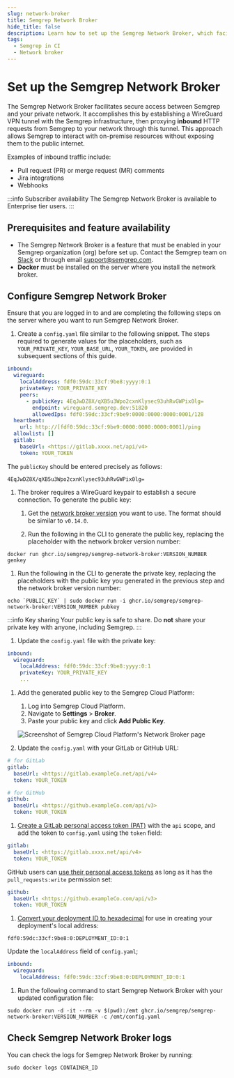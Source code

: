 ```yaml
---
slug: network-broker
title: Semgrep Network Broker
hide_title: false
description: Learn how to set up the Semgrep Network Broker, which facilitates secure access between Semgrep and your private network.
tags:
  - Semgrep in CI
  - Network broker
---
```


# Set up the Semgrep Network Broker

The Semgrep Network Broker facilitates secure access between Semgrep and your private network. It accomplishes this by establishing a WireGuard VPN tunnel with the Semgrep infrastructure, then proxying **inbound** HTTP requests from Semgrep to your network through this tunnel. This approach allows Semgrep to interact with on-premise resources without exposing them to the public internet.

Examples of inbound traffic include:

- Pull request (PR) or merge request (MR) comments
- Jira integrations
- Webhooks

:::info Subscriber availability
The Semgrep Network Broker is available to Enterprise tier users.
:::

## Prerequisites and feature availability

- The Semgrep Network Broker is a feature that must be enabled in your Semgrep organization (org) before set up. Contact the Semgrep team on [<i class="fas fa-external-link fa-xs"></i> Slack]( https://go.semgrep.dev/slack) or through email [<i class="fa-regular fa-envelope"></i> support@semgrep.com](mailto:support@semgrep.com).
- **Docker** must be installed on the server where you install the network broker.

## Configure Semgrep Network Broker

Ensure that you are logged in to and are completing the following steps on the server where you want to run Semgrep Network Broker.

1. Create a `config.yaml` file similar to the following snippet. The steps required to generate values for the placeholders, such as `YOUR_PRIVATE_KEY`, `YOUR_BASE_URL`, `YOUR_TOKEN`, are provided in subsequent sections of this guide.

  ```yaml
  inbound:
    wireguard:
      localAddress: fdf0:59dc:33cf:9be8:yyyy:0:1
      privateKey: YOUR_PRIVATE_KEY
      peers:
        - publicKey: 4EqJwDZ8X/qXB5u3Wpo2cxnKlysec93uhRvGWPix0lg=
          endpoint: wireguard.semgrep.dev:51820
          allowedIps: fdf0:59dc:33cf:9be9:0000:0000:0000:0001/128
    heartbeat:
      url: http://[fdf0:59dc:33cf:9be9:0000:0000:0000:0001]/ping
    allowlist: []
    gitlab:
      baseUrl: <https://gitlab.xxxx.net/api/v4>
      token: YOUR_TOKEN
  ```

  The `publicKey` should be entered precisely as follows:

  ```console
  4EqJwDZ8X/qXB5u3Wpo2cxnKlysec93uhRvGWPix0lg=
  ```

1. The broker requires a WireGuard keypair to establish a secure connection. To generate the public key:

   1. Get the [network broker version](https://github.com/semgrep/semgrep-network-broker/pkgs/container/semgrep-network-broker) you want to use. The format should be similar to `v0.14.0`.

   1. Run the following in the CLI to generate the public key, replacing the placeholder with the network broker version number:
  <pre class="language-console"><code>docker run ghcr.io/semgrep/semgrep-network-broker:<span className="placeholder">VERSION_NUMBER</span> genkey</code></pre>

1. Run the following in the CLI to generate the private key, replacing the placeholders with the public key you generated in the previous step and the network broker version number:

  <pre class="language-console"><code>echo `<span className="placeholder">PUBLIC_KEY</span>` | sudo docker run -i ghcr.io/semgrep/semgrep-network-broker:<span className="placeholder">VERSION_NUMBER</span> pubkey</code></pre>

  :::info Key sharing 
  Your public key is safe to share. Do **not** share your private key with anyone, including Semgrep.
  :::

1. Update the `config.yaml` file with the private key:

  ```yaml
  inbound:
    wireguard:
      localAddress: fdf0:59dc:33cf:9be8:yyyy:0:1
      privateKey: YOUR_PRIVATE_KEY
      ...
  ```

1. Add the generated public key to the Semgrep Cloud Platform:

   1. Log into Semgrep Cloud Platform.
   2. Navigate to **Settings** > **Broker**.
   3. Paste your public key and click **Add Public Key**.

   ![Screenshot of Semgrep Cloud Platform's Network Broker page](/img/scp-broker.png#md-width)

2. Update the `config.yaml` with your GitLab or GitHub URL:

  ```yaml
  # for GitLab 
  gitlab:
    baseUrl: <https://gitlab.exampleCo.net/api/v4>
    token: YOUR_TOKEN

  # for GitHub 
  github:
    baseUrl: <https://github.exampleCo.com/api/v3>
    token: YOUR_TOKEN
  ```

1. [Create a GitLab personal access token (PAT)](https://docs.gitlab.com/ee/user/profile/personal_access_tokens.html#create-a-personal-access-token) with the `api` scope, and add the token to `config.yaml` using the `token` field:

  ```yaml
  gitlab:
    baseUrl: <https://gitlab.xxxx.net/api/v4>
    token: YOUR_TOKEN
  ```

  GitHub users can [use their personal access tokens](https://docs.github.com/en/authentication/keeping-your-account-and-data-secure/managing-your-personal-access-tokens) as long as it has the `pull_requests:write` permission set:

  ```yaml
  github:
    baseUrl: <https://github.exampleCo.com/api/v3>
    token: YOUR_TOKEN
  ```

1. [Convert your deployment ID to hexadecimal](https://www.rapidtables.com/convert/number/decimal-to-hex.html) for use in creating your deployment's local address:

  <pre class="language-console"><code>fdf0:59dc:33cf:9be8:0:<span className="placeholder">DEPLOYMENT_ID</span>:0:1</code></pre>
 
  Update the `localAddress` field of `config.yaml`; 

  ```yaml
  inbound:
    wireguard:
      localAddress: fdf0:59dc:33cf:9be8:0:DEPLOYMENT_ID:0:1
  ```

1. Run the following command to start Semgrep Network Broker with your updated configuration file:

  <pre class="language-console"><code>sudo docker run -d -it --rm -v $(pwd):/emt ghcr.io/semgrep/semgrep-network-broker:<span className="placeholder">VERSION_NUMBER</span> -c /emt/config.yaml</code></pre>

## Check Semgrep Network Broker logs

You can check the logs for Semgrep Network Broker by running:

<pre class="language-console"><code>sudo docker logs <span className="placeholder">CONTAINER_ID</span></code></pre>